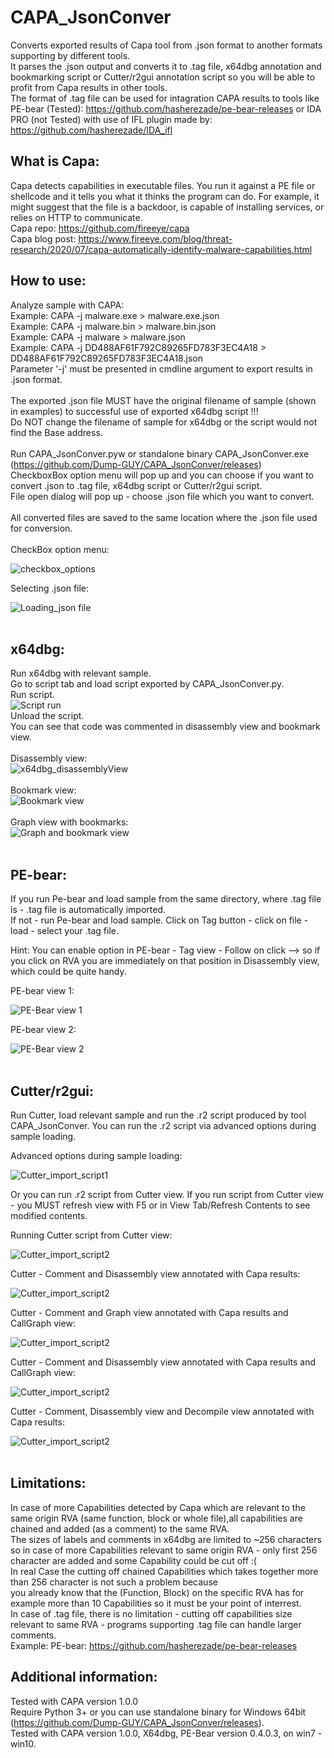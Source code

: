 # CAPA_JsonConver
Converts exported results of Capa tool from .json format to another formats supporting by different tools.<br/>
It parses the .json output and converts it to .tag file, x64dbg annotation and bookmarking script or Cutter/r2gui annotation script so you will be able to profit from Capa results in other tools.<br/>
The format of .tag file can be used for intagration CAPA results to tools like PE-bear (Tested): https://github.com/hasherezade/pe-bear-releases or IDA PRO (not Tested) with use of IFL plugin made by: https://github.com/hasherezade/IDA_ifl
<br/>
## What is Capa:
Capa detects capabilities in executable files. You run it against a PE file or shellcode and it tells you what it thinks the program can do.
For example, it might suggest that the file is a backdoor, is capable of installing services, or relies on HTTP to communicate.<br/>
Capa repo: https://github.com/fireeye/capa <br/>
Capa blog post: https://www.fireeye.com/blog/threat-research/2020/07/capa-automatically-identify-malware-capabilities.html
<br/>
## How to use:
Analyze sample with CAPA:<br/>
Example: CAPA -j malware.exe > malware.exe.json<br/>
Example: CAPA -j malware.bin > malware.bin.json<br/>
Example: CAPA -j malware > malware.json<br/>
Example: CAPA -j DD488AF61F792C89265FD783F3EC4A18 > DD488AF61F792C89265FD783F3EC4A18.json<br/>
Parameter '-j' must be presented in cmdline argument to export results in .json format.<br/>
<br/>
The exported .json file MUST have the original filename of sample (shown in examples) to successful use of exported x64dbg script !!!<br/> 
Do NOT change the filename of sample for x64dbg or the script would not find the Base address.<br/>
<br/>
Run CAPA_JsonConver.pyw or standalone binary CAPA_JsonConver.exe (https://github.com/Dump-GUY/CAPA_JsonConver/releases)<br/>
CheckboxBox option menu will pop up and you can choose if you want to convert .json to .tag file, x64dbg script or Cutter/r2gui script.<br/>
File open dialog will pop up - choose .json file which you want to convert.<br/>
<br/>
All converted files are saved to the same location where the .json file used for conversion.<br/>
<br/>
CheckBox option menu:<br/>

![checkbox_options](/Images/CAPA_JsonConver_CheckboxOptions.PNG)

Selecting .json file:

![Loading_json file](/Images/Loading_json_file.PNG)
<br/>
<br/>
## x64dbg:
Run x64dbg with relevant sample.<br/>
Go to script tab and load script exported by CAPA_JsonConver.py.<br/>
Run script.
<br/>
![Script run](/Images/x64dbg_run_script.PNG)
<br/>
Unload the script.<br/>
You can see that code was commented in disassembly view and bookmark view. <br/>
<br/>
Disassembly view:
<br/>
![x64dbg_disassemblyView](/Images/x64dbg_disassemblyView.PNG)
<br/>
<br/>
Bookmark view:
<br/>
![Bookmark view](/Images/x64dbg_bookmarkview.PNG)
<br/>
<br/>
Graph view with bookmarks:
<br/>
![Graph and bookmark view](/Images/x64dbg_Graph_view_and_bookmarks.PNG)
<br/>
<br/>
## PE-bear:
If you run Pe-bear and load sample from the same directory, where .tag file is - .tag file is automatically imported.<br/>
If not - run Pe-bear and load sample. Click on Tag button - click on file - load - select your .tag file.<br/>

Hint: You can enable option in PE-bear - Tag view - Follow on click --> so if you click on RVA you are immediately on that position in 
Disassembly view, which could be quite handy.

PE-bear view 1:

![PE-Bear view 1](/Images/Pe_Bear_1.PNG)


PE-bear view 2:

![PE-Bear view 2](/Images/Pe_Bear_2.PNG)
<br/>
<br/>
## Cutter/r2gui:
Run Cutter, load relevant sample and run the .r2 script produced by tool CAPA_JsonConver.
You can run the .r2 script via advanced options during sample loading.

Advanced options during sample loading:

![Cutter_import_script1](/Images/Cutter_import_script1.png)

Or you can run .r2 script from Cutter view. If you run script from Cutter view - you MUST refresh view with F5 or in View Tab/Refresh Contents to see modified contents.

Running Cutter script from Cutter view:

![Cutter_import_script2](/Images/Cutter_import_script2.png)

Cutter - Comment and Disassembly view annotated with Capa results:

![Cutter_import_script2](/Images/CAPA_JsonConver_disassemblyView.PNG)

Cutter - Comment and Graph view annotated with Capa results and CallGraph view:

![Cutter_import_script2](/Images/CAPA_JsonConver_Graphview_comments_callgraph.PNG)

Cutter - Comment and Disassembly view annotated with Capa results and CallGraph view:

![Cutter_import_script2](/Images/CAPA_JsonConver_disassemblyView_comments_callgraph.PNG)

Cutter - Comment, Disassembly view and Decompile view annotated with Capa results:

![Cutter_import_script2](/Images/CAPA_JsonConver_disassemblyView_comments_decompileview.PNG)
<br/>
<br/>
## Limitations:
In case of more Capabilities detected by Capa which are relevant to the same origin RVA (same function, block or whole file),all capabilities are chained and added (as a comment) to the same RVA.<br/>
The sizes of labels and comments in x64dbg are limited to ~256 characters so in case of more Capabilities relevant to same origin RVA - only first 256 character are added and some Capability could be cut off :(<br/>
In real Case the cutting off chained Capabilities which takes together more than 256 character is not such a problem because<br/>
you already know that the (Function, Block) on the specific RVA has for example more than 10 Capabilities so it must be your point of interrest.
<br/>
In case of .tag file, there is no limitation - cutting off capabilities size relevant to same RVA - programs supporting .tag file can handle larger comments. <br/>
Example: PE-bear: https://github.com/hasherezade/pe-bear-releases
<br/>
## Additional information:
Tested with CAPA version 1.0.0<br/>
Require Python 3+ or you can use standalone binary for Windows 64bit (https://github.com/Dump-GUY/CAPA_JsonConver/releases).<br/>
Tested with CAPA version 1.0.0, X64dbg, PE-Bear version 0.4.0.3, on win7 - win10.<br/>
